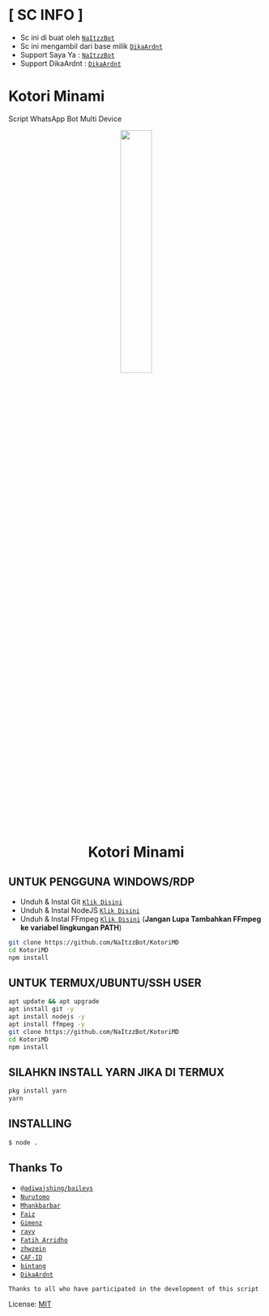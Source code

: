 # [ SC INFO ]

- Sc ini di buat oleh [`NaItzzBot`](https://github.com/NaItzzBot)
- Sc ini mengambil dari base milik [`DikaArdnt`](https://github.com/DikaArdnt)
- Support Saya Ya : [`NaItzzBot`](https://github.com/NaItzzBot)
- Support DikaArdnt : [`DikaArdnt`](https://github.com/DikaArdnt)

# Kotori Minami
Script WhatsApp Bot Multi Device

<p align="center">
	<img src="https://telegra.ph/file/09cc0981ccf07754d0af6.jpg" width="35%" style="margin-left: auto;margin-right: auto;display: block;">
</p>
<h1 align="center">Kotori Minami</h1>


## UNTUK PENGGUNA WINDOWS/RDP

* Unduh & Instal Git [`Klik Disini`](https://git-scm.com/downloads)
* Unduh & Instal NodeJS [`Klik Disini`](https://nodejs.org/en/download)
* Unduh & Instal FFmpeg [`Klik Disini`](https://ffmpeg.org/download.html) (**Jangan Lupa Tambahkan FFmpeg ke variabel lingkungan PATH**)


```bash
git clone https://github.com/NaItzzBot/KotoriMD
cd KotoriMD
npm install
```

## UNTUK TERMUX/UBUNTU/SSH USER

```bash
apt update && apt upgrade
apt install git -y
apt install nodejs -y
apt install ffmpeg -y
git clone https://github.com/NaItzzBot/KotoriMD
cd KotoriMD
npm install
```

## SILAHKN INSTALL YARN JIKA DI TERMUX

```bash
pkg install yarn
yarn
```

## INSTALLING

```bash
$ node .
```

## Thanks To

* [`@adiwajshing/baileys`](https://github.com/adiwajshing/baileys)
* [`Nurutomo`](https://github.com/Nurutomo)
* [`Mhankbarbar`](https://github.com/MhankBarBar)
* [`Faiz`](https://github.com/FaizBastomi)
* [`Gimenz`](https://github.com/Gimenz)
* [`rayy`](https://github.com/rayyreall)
* [`Fatih Arridho`](https://github.com/FatihArridho)
* [`zhwzein`](https://github.com/zhwzein)
* [`CAF-ID`](https://github.com/CAF-ID)
* [`bintang`](https://github.com/Bintangp02)
* [`DikaArdnt`](https://github.com/DikaArdnt)

```Thanks to all who have participated in the development of this script```


License: [MIT](https://en.wikipedia.org/wiki/MIT_License)
